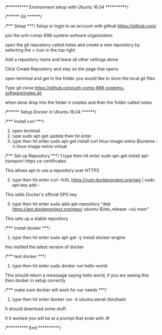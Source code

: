/********** Environment setup with Ubuntu 16.04 **********/

/****** Git ******/

/*** Setup ***/
Setup or login to an account with github
https://github.com/

join the unh-comp-698-system-sofware organization

open the git repository called notes and create a new repository by selecting the + icon in the top right

Add a repository name and leave all other settings alone

Click Create Repository and stay on the page that opens

open terminal and get to the folder you would like to store the local git files

Type git clone https://github.com/unh-comp-698-systems-software/notes.git

when done drop into the folder it creates and then the folder called notes

/****** Setup Docker in Ubuntu 16.04 ******/

/*** Install curl ***/
1. open terminal
2. type sudo apt-get update then hit enter
3. type then hit enter
	sudo apt-get install curl linux-image-extra-$(uname -r) linux-image-extra-virtual

/*** Set up Repository ***/
1.type then hit enter
	sudo apt-get install apt-transport-https ca-certificates

This allows apt to use a repository over HTTPS


2. type then hit enter
	curl -fsSL https://yum.dockerproject.org/gpg | sudo apt-key add -

This adds Docker's official GPG key



3. type then hit enter
	sudo add-apt-repository "deb https://apt.dockerproject.org/repo/ ubuntu-$(lsb_release -cs) main"

This sets up a stable repository

/*** install docker ***/
1. type then hit enter
	sudo apt-get -y install docker-engine

this instlled the latest version of docker

/*** test docker ***/
1. type then hit enter
	sudo docker run hello-world

This should return a meassage saying hello world, if you are seeing this then docker in setup correctly

/*** make sure docker will work for our needs ***/
1. type then hit enter
	docker run -it ubuntu:xenial /bin/bash

It should download some stuff.

It it worked you will be at a prompt that ends with /#

/********** End **********/
